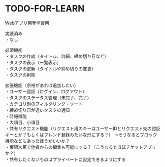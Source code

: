 # TODO-FOR-LEARN
Ｗebアプリ開発学習用

実装済み  
・なし  

必須機能  
・タスクの作成（タイトル、詳細、締め切り日など）  
・タスクの表示（一覧表示）  
・タスクの更新（タイトルや締め切りの変更）  
・タスクの削除  

拡張機能（余裕があれば追加したい）  
・ユーザー認証（ログイン、ログアウト）  
・タスクのステータス管理（未完了、完了）  
・カテゴリ別のフィルタリング・ソート  
・締め切り日が近いタスクの通知  
・時報機能  
・大項目、小項目  
・共有リクエスト機能（リクエスト用のキーはユーザーIDとリクエスト先の認証キーとか？もしくはフレンド登録みたいな形にする？） 
→そうなるとブロック機能などもあったほうがいいか？  
・権限次第で他者からの編集も可能にする？（こうなるとほぼチケットアプリか？）  
・共有したくないものはプライベートに設定できるようにする  
